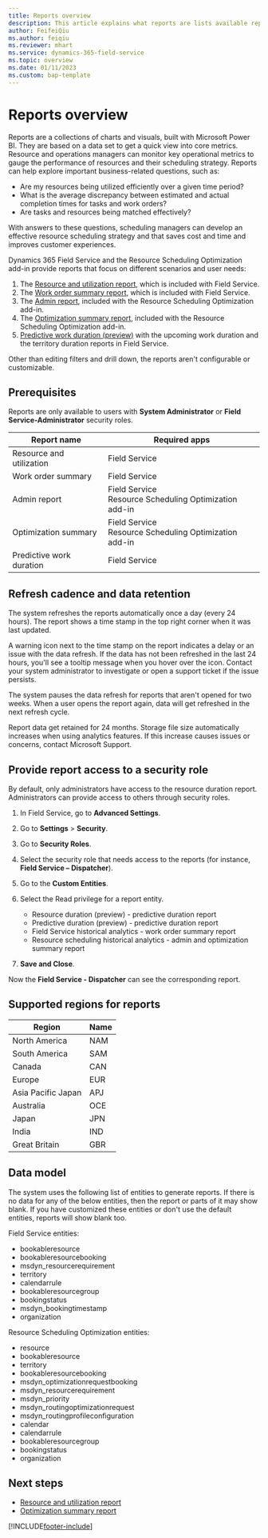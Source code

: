 ```yaml
---
title: Reports overview
description: This article explains what reports are lists available reports in Dynamics 365 Field Service and the Resource Scheduling Optimization add-in.
author: FeifeiQiu
ms.author: feiqiu
ms.reviewer: mhart
ms.service: dynamics-365-field-service
ms.topic: overview 
ms.date: 01/11/2023
ms.custom: bap-template 
---
```


# Reports overview

Reports are a collections of charts and visuals, built with Microsoft Power BI. They are based on a data set to get a quick view into core metrics. Resource and operations managers can monitor key operational metrics to gauge the performance of resources and their scheduling strategy. Reports can help explore important business-related questions, such as:

- Are my resources being utilized efficiently over a given time period?
- What is the average discrepancy between estimated and actual completion times for tasks and work orders?
- Are tasks and resources being matched effectively?

With answers to these questions, scheduling managers can develop an effective resource scheduling strategy and that saves cost and time and improves customer experiences.

Dynamics 365 Field Service and the Resource Scheduling Optimization add-in provide reports that focus on different scenarios and user needs:

1. The [Resource and utilization report](resource-utilization-report.md), which is included with Field Service.
1. The [Work order summary report](work-order-summary-report.md), which is included with Field Service.
1. The [Admin report](rso-admin-report.md), included with the Resource Scheduling Optimization add-in.
1. The [Optimization summary report](rso-optimization-summary-report.md), included with the Resource Scheduling Optimization add-in.
1. [Predictive work duration (preview)](analytics-predictive-work-duration.md) with the upcoming work duration and the territory duration reports in Field Service.

Other than editing filters and drill down, the reports aren't configurable or customizable.

## Prerequisites

Reports are only available to users with **System Administrator** or **Field Service-Administrator** security roles.

| Report name              | Required apps                                                |
|--------------------------|--------------------------------------------------------------|
| Resource and utilization | Field Service                                                |
| Work order summary       | Field Service                                                |
| Admin report             | Field Service<br>Resource Scheduling Optimization add-in     |
| Optimization summary     | Field Service<br>Resource Scheduling Optimization add-in     |
| Predictive work duration | Field Service                                                |

## Refresh cadence and data retention

The system refreshes the reports automatically once a day (every 24 hours). The report shows a time stamp in the top right corner when it was last updated.

A warning icon next to the time stamp on the report indicates a delay or an issue with the data refresh. If the data has not been refreshed in the last 24 hours, you'll see a tooltip message when you hover over the icon. Contact your system administrator to investigate or open a support ticket if the issue persists.

The system pauses the data refresh for reports that aren't opened for two weeks. When a user opens the report again, data will get refreshed in the next refresh cycle.

Report data get retained for 24 months. Storage file size automatically increases when using analytics features. If this increase causes issues or concerns, contact Microsoft Support.

## Provide report access to a security role

By default, only administrators have access to the resource duration report. Administrators can provide access to others through security roles.

1. In Field Service, go to **Advanced Settings**.

1. Go to **Settings** > **Security**.

1. Go to **Security Roles**.

1. Select the security role that needs access to the reports (for instance, **Field Service – Dispatcher**).

1. Go to the **Custom Entities**.

1. Select the Read privilege for a report entity.

    - Resource duration (preview) - predictive duration report
    - Predictive duration (preview) - predictive duration report
    - Field Service historical analytics - work order summary report
    - Resource scheduling historical analytics - admin and optimization summary report

1. **Save and Close**.

Now the **Field Service - Dispatcher** can see the corresponding report.

## Supported regions for reports

| Region | Name |
| --- | --- |
| North America| NAM |
| South America | SAM |
| Canada | CAN |
| Europe | EUR |
| Asia Pacific Japan |APJ |
| Australia | OCE |
| Japan| JPN |
| India | IND |
| Great Britain |GBR |

## Data model

The system uses the following list of entities to generate reports. If there is no data for any of the below entities, then the report or parts of it may show blank. If you have customized these entities or don't use the default entities, reports will show blank too.

Field Service entities:

- bookableresource
- bookableresourcebooking
- msdyn_resourcerequirement
- territory
- calendarrule
- bookableresourcegroup
- bookingstatus
- msdyn_bookingtimestamp
- organization

Resource Scheduling Optimization entities:

- resource
- bookableresource
- territory
- bookableresourcebooking
- msdyn_optimizationrequestbooking
- msdyn_resourcerequirement
- msdyn_priority
- msdyn_routingoptimizationrequest
- msdyn_routingprofileconfiguration
- calendar
- calendarrule
- bookableresourcegroup
- bookingstatus
- organization

## Next steps

- [Resource and utilization report](resource-utilization-report.md)
- [Optimization summary report](rso-optimization-summary-report.md)

[!INCLUDE[footer-include](../includes/footer-banner.md)]
